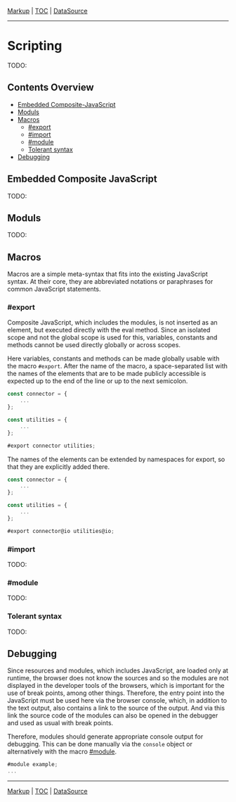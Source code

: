 [Markup](markup.md) | [TOC](README.md#scripting) | [DataSource](datasource.md)
- - -

# Scripting

TODO:


## Contents Overview

* [Embedded Composite-JavaScript](#embedded-composite-javascript)
* [Moduls](#moduls)
* [Macros](#macros)
    * [#export](#export)
    * [#import](#import)
    * [#module](#module)
    * [Tolerant syntax](#tolerant-syntax)
* [Debugging](#debugging)


## Embedded Composite JavaScript

TODO:


## Moduls

TODO:


## Macros

Macros are a simple meta-syntax that fits into the existing JavaScript syntax.
At their core, they are abbreviated notations or paraphrases for common
JavaScript statements.

### #export

Composite JavaScript, which includes the modules, is not inserted as an element,
but executed directly with the eval method. Since an isolated scope and not the
global scope is used for this, variables, constants and methods cannot be used
directly globally or across scopes.

Here variables, constants and methods can be made globally usable with the macro
`#export`. After the name of the macro, a space-separated list with the names of
the elements that are to be made publicly accessible is expected up to the end
of the line or up to the next semicolon.

```javascript
const connector = {
    ...
};

const utilities = {
    ...
};

#export connector utilities;
```

The names of the elements can be extended by namespaces for export, so that they
are explicitly added there.

```javascript
const connector = {
    ...
};

const utilities = {
    ...
};

#export connector@io utilities@io;
```

### #import

TODO:

### #module

TODO:

### Tolerant syntax

TODO:


## Debugging

Since resources and modules, which includes JavaScript, are loaded only at
runtime, the browser does not know the sources and so the modules are not
displayed in the developer tools of the browsers, which is important for the use
of break points, among other things. Therefore, the entry point into the
JavaScript must be used here via the browser console, which, in addition to the
text output, also contains a link to the source of the output. And via this link
the source code of the modules can also be opened in the debugger and used as
usual with break points.

Therefore, modules should generate appropriate console output for debugging.
This can be done manually via the `console` object or alternatively with the
macro [#module](#module).

```javascript
#module example;
...
```


- - -

[Markup](markup.md) | [TOC](README.md#scripting) | [DataSource](datasource.md)
